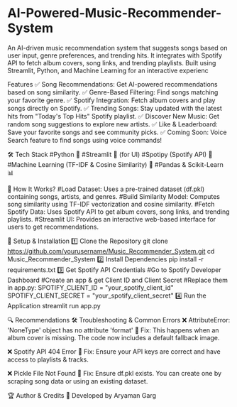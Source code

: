 # AI-Powered-Music-Recommender-System
An AI-driven music recommendation system that suggests songs based on user input, genre preferences, and trending hits. It integrates with Spotify API to fetch album covers, song links, and trending playlists. Built using Streamlit, Python, and Machine Learning for an interactive experienc


Features
✅ Song Recommendations: Get AI-powered recommendations based on song similarity.
✅ Genre-Based Filtering: Find songs matching your favorite genre.
✅ Spotify Integration: Fetch album covers and play songs directly on Spotify.
✅ Trending Songs: Stay updated with the latest hits from "Today's Top Hits" Spotify playlist.
✅ Discover New Music: Get random song suggestions to explore new artists.
✅ Like & Leaderboard: Save your favorite songs and see community picks.
✅ Coming Soon: Voice Search feature to find songs using voice commands!

🛠️ Tech Stack
#Python 🐍
#Streamlit 🎨 (for UI)
#Spotipy (Spotify API) 🎵
#Machine Learning (TF-IDF & Cosine Similarity) 🤖
#Pandas & Scikit-Learn 📊

🎯 How It Works?
#Load Dataset: Uses a pre-trained dataset (df.pkl) containing songs, artists, and genres.
#Build Similarity Model: Computes song similarity using TF-IDF vectorization and cosine similarity.
#Fetch Spotify Data: Uses Spotify API to get album covers, song links, and trending playlists.
#Streamlit UI: Provides an interactive web-based interface for users to get recommendations.

🚀 Setup & Installation
1️⃣ Clone the Repository
git clone https://github.com/yourusername/Music_Recommender_System.git
cd Music_Recommender_System
2️⃣ Install Dependencies
pip install -r requirements.txt
3️⃣ Get Spotify API Credentials
#Go to Spotify Developer Dashboard
#Create an app & get Client ID and Client Secret
#Replace them in app.py:
SPOTIFY_CLIENT_ID = "your_spotify_client_id"
SPOTIFY_CLIENT_SECRET = "your_spotify_client_secret"
4️⃣ Run the Application
streamlit run app.py


🔍 Recommendations
🛠 Troubleshooting & Common Errors
❌ AttributeError: 'NoneType' object has no attribute 'format'
🔹 Fix: This happens when an album cover is missing. The code now includes a default fallback image.

❌ Spotify API 404 Error
🔹 Fix: Ensure your API keys are correct and have access to playlists & tracks.

❌ Pickle File Not Found
🔹 Fix: Ensure df.pkl exists. You can create one by scraping song data or using an existing dataset.



🏆 Author & Credits
🎤 Developed by Aryaman Garg

